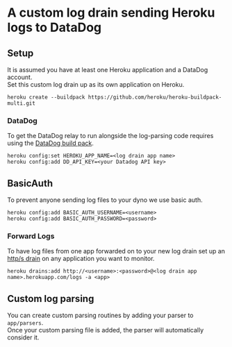 A custom log drain sending Heroku logs to DataDog
=======

## Setup

It is assumed you have at least one Heroku application and a DataDog account.  
Set this custom log drain up as its own application on Heroku.

```
heroku create --buildpack https://github.com/heroku/heroku-buildpack-multi.git
```

### DataDog

To get the DataDog relay to run alongside the log-parsing code requires using the [DataDog build pack](https://github.com/DataDog/heroku-buildpack-datadog).

```
heroku config:set HEROKU_APP_NAME=<log drain app name>
heroku config:add DD_API_KEY=<your Datadog API key>
```

## BasicAuth

To prevent anyone sending log files to your dyno we use basic auth.

```
heroku config:add BASIC_AUTH_USERNAME=<username>
heroku config:add BASIC_AUTH_PASSWORD=<password>
```

### Forward Logs

To have log files from one app forwarded on to your new log drain set up an [http/s drain](https://devcenter.heroku.com/articles/log-drains#http-s-drains) on any application you want to monitor.

```
heroku drains:add http://<username>:<password>@<log drain app name>.herokuapp.com/logs -a <app>
```

## Custom log parsing

You can create custom parsing routines by adding your parser to `app/parsers`.  
Once your custom parsing file is added, the parser will automatically consider it.
